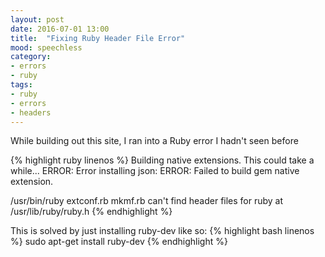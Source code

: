 ```yaml
---
layout: post
date: 2016-07-01 13:00
title:  "Fixing Ruby Header File Error"
mood: speechless
category: 
- errors
- ruby
tags:
- ruby
- errors
- headers
---
```


While building out this site, I ran into a Ruby error I hadn't seen before

{% highlight ruby linenos %}
Building native extensions.  This could take a while...
ERROR:  Error installing json:
        ERROR: Failed to build gem native extension.

/usr/bin/ruby extconf.rb
mkmf.rb can't find header files for ruby at /usr/lib/ruby/ruby.h
{% endhighlight %}

This is solved by just installing ruby-dev like so:
{% highlight bash linenos %}
sudo apt-get install ruby-dev
{% endhighlight %}
